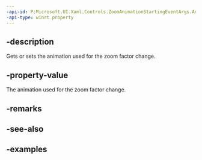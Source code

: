 ```yaml
---
-api-id: P:Microsoft.UI.Xaml.Controls.ZoomAnimationStartingEventArgs.Animation
-api-type: winrt property
---
```


## -description

Gets or sets the animation used for the zoom factor change.

## -property-value

The animation used for the zoom factor change.

## -remarks

## -see-also

## -examples

